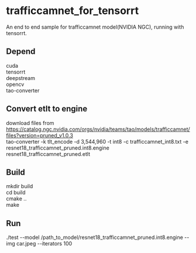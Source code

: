 # trafficcamnet_for_tensorrt
An end to end sample for trafficcamnet model(NVIDIA NGC), running with tensorrt.
## Depend
cuda  
tensorrt  
deepstream  
opencv  
tao-converter
## Convert etlt to engine
download files from https://catalog.ngc.nvidia.com/orgs/nvidia/teams/tao/models/trafficcamnet/files?version=pruned_v1.0.3  
tao-converter -k tlt_encode -d 3,544,960 -t int8 -c trafficcamnet_int8.txt -e resnet18_trafficcamnet_pruned.int8.engine resnet18_trafficcamnet_pruned.etlt
## Build
mkdir build  
cd build  
cmake ..  
make
## Run
./test --model /path_to_model/resnet18_trafficcamnet_pruned.int8.engine --img car.jpeg --iterators 100

